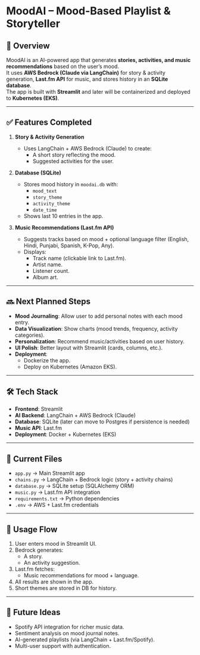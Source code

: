 # MoodAI – Mood-Based Playlist & Storyteller

## 📌 Overview
MoodAI is an AI-powered app that generates **stories, activities, and music recommendations** based on the user’s mood.  
It uses **AWS Bedrock (Claude via LangChain)** for story & activity generation, **Last.fm API** for music, and stores history in an **SQLite database**.  
The app is built with **Streamlit** and later will be containerized and deployed to **Kubernetes (EKS)**.

---

## ✅ Features Completed
1. **Story & Activity Generation**
   - Uses LangChain + AWS Bedrock (Claude) to create:
     - A short story reflecting the mood.
     - Suggested activities for the user.

2. **Database (SQLite)**
   - Stores mood history in `moodai.db` with:
     - `mood_text`
     - `story_theme`
     - `activity_theme`
     - `date_time`
   - Shows last 10 entries in the app.

3. **Music Recommendations (Last.fm API)**
   - Suggests tracks based on mood + optional language filter (English, Hindi, Punjabi, Spanish, K-Pop, Any).
   - Displays:
     - Track name (clickable link to Last.fm).
     - Artist name.
     - Listener count.
     - Album art.

---

## 🔜 Next Planned Steps
- **Mood Journaling**: Allow user to add personal notes with each mood entry.
- **Data Visualization**: Show charts (mood trends, frequency, activity categories).
- **Personalization**: Recommend music/activities based on user history.
- **UI Polish**: Better layout with Streamlit (cards, columns, etc.).
- **Deployment**:
  - Dockerize the app.
  - Deploy on Kubernetes (Amazon EKS).

---

## 🛠️ Tech Stack
- **Frontend**: Streamlit
- **AI Backend**: LangChain + AWS Bedrock (Claude)
- **Database**: SQLite (later can move to Postgres if persistence is needed)
- **Music API**: Last.fm
- **Deployment**: Docker + Kubernetes (EKS)

---

## 📂 Current Files
- `app.py` → Main Streamlit app
- `chains.py` → LangChain + Bedrock logic (story + activity chains)
- `database.py` → SQLite setup (SQLAlchemy ORM)
- `music.py` → Last.fm API integration
- `requirements.txt` → Python dependencies
- `.env` → AWS + Last.fm credentials

---

## 📝 Usage Flow
1. User enters mood in Streamlit UI.
2. Bedrock generates:
   - A story.
   - An activity suggestion.
3. Last.fm fetches:
   - Music recommendations for mood + language.
4. All results are shown in the app.
5. Short themes are stored in DB for history.

---

## 🚀 Future Ideas
- Spotify API integration for richer music data.
- Sentiment analysis on mood journal notes.
- AI-generated playlists (via LangChain + Last.fm/Spotify).
- Multi-user support with authentication.
